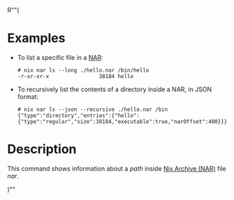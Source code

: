 R""(

# Examples

* To list a specific file in a [NAR][Nix Archive]:

  ```console
  # nix nar ls --long ./hello.nar /bin/hello
  -r-xr-xr-x                38184 hello
  ```

* To recursively list the contents of a directory inside a NAR, in JSON
  format:

  ```console
  # nix nar ls --json --recursive ./hello.nar /bin
  {"type":"directory","entries":{"hello":{"type":"regular","size":38184,"executable":true,"narOffset":400}}}
  ```

# Description

This command shows information about a *path* inside [Nix Archive (NAR)][Nix Archive] file *nar*.

[Nix Archive]: @docroot@/store/file-system-object/content-address.md#serial-nix-archive

)""
